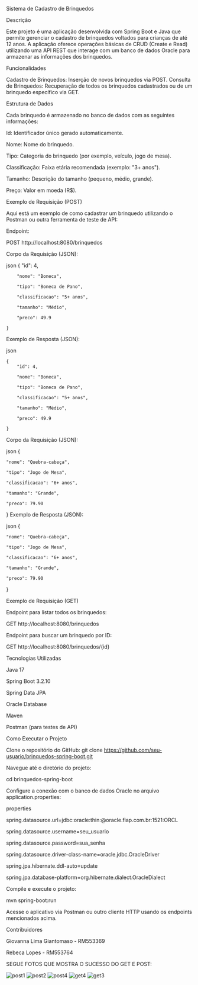 Sistema de Cadastro de Brinquedos

Descrição

Este projeto é uma aplicação desenvolvida com Spring Boot e Java que permite gerenciar o cadastro de brinquedos voltados para crianças de até 12 anos. A aplicação oferece operações básicas de CRUD (Create e Read) utilizando uma API REST que interage com um banco de dados Oracle para armazenar as informações dos brinquedos.

Funcionalidades

Cadastro de Brinquedos: Inserção de novos brinquedos via POST.
Consulta de Brinquedos: Recuperação de todos os brinquedos cadastrados ou de um brinquedo específico via GET.

Estrutura de Dados

Cada brinquedo é armazenado no banco de dados com as seguintes informações:

Id: Identificador único gerado automaticamente.

Nome: Nome do brinquedo.

Tipo: Categoria do brinquedo (por exemplo, veículo, jogo de mesa).

Classificação: Faixa etária recomendada (exemplo: "3+ anos").

Tamanho: Descrição do tamanho (pequeno, médio, grande).

Preço: Valor em moeda (R$).

Exemplo de Requisição (POST)

Aqui está um exemplo de como cadastrar um brinquedo utilizando o Postman ou outra ferramenta de teste de API:

Endpoint:

POST http://localhost:8080/brinquedos

Corpo da Requisição (JSON):

json
    {
        "id": 4,
        
        "nome": "Boneca",
        
        "tipo": "Boneca de Pano",
        
        "classificacao": "5+ anos",
        
        "tamanho": "Médio",
        
        "preco": 49.9
        
    }
Exemplo de Resposta (JSON):

json

    {
        "id": 4,
        
        "nome": "Boneca",
        
        "tipo": "Boneca de Pano",
        
        "classificacao": "5+ anos",
        
        "tamanho": "Médio",
        
        "preco": 49.9
        
    }
Corpo da Requisição (JSON):

json
    {
    
    "nome": "Quebra-cabeça",
    
    "tipo": "Jogo de Mesa",
    
    "classificacao": "6+ anos",
    
    "tamanho": "Grande",
    
    "preco": 79.90
    
}
Exemplo de Resposta (JSON):

json
    {
    
    "nome": "Quebra-cabeça",
    
    "tipo": "Jogo de Mesa",
    
    "classificacao": "6+ anos",
    
    "tamanho": "Grande",
    
    "preco": 79.90
    
}

Exemplo de Requisição (GET)

Endpoint para listar todos os brinquedos:

GET http://localhost:8080/brinquedos

Endpoint para buscar um brinquedo por ID:

GET http://localhost:8080/brinquedos/{id}

Tecnologias Utilizadas

Java 17

Spring Boot 3.2.10

Spring Data JPA

Oracle Database

Maven

Postman (para testes de API)


Como Executar o Projeto

Clone o repositório do GitHub:
git clone https://github.com/seu-usuario/brinquedos-spring-boot.git

Navegue até o diretório do projeto:

cd brinquedos-spring-boot

Configure a conexão com o banco de dados Oracle no arquivo application.properties:

properties

spring.datasource.url=jdbc:oracle:thin:@oracle.fiap.com.br:1521:ORCL

spring.datasource.username=seu_usuario

spring.datasource.password=sua_senha

spring.datasource.driver-class-name=oracle.jdbc.OracleDriver

spring.jpa.hibernate.ddl-auto=update

spring.jpa.database-platform=org.hibernate.dialect.OracleDialect

Compile e execute o projeto:

mvn spring-boot:run

Acesse o aplicativo via Postman ou outro cliente HTTP usando os endpoints mencionados acima.

Contribuidores

Giovanna Lima Giantomaso - RM553369

Rebeca Lopes - RM553764

SEGUE FOTOS QUE MOSTRA O SUCESSO DO GET E POST:

![post1](https://github.com/user-attachments/assets/a506bba0-c1e1-494b-bc62-4531bcf435b6)
![post2](https://github.com/user-attachments/assets/b7ef56f8-b1f7-40bd-92f1-1d8541cd1fdd)
![post4](https://github.com/user-attachments/assets/fba38043-d943-4942-aab8-e813433ade38)
![get4](https://github.com/user-attachments/assets/1ab026c9-b632-4476-b0a8-db0939ec6087)
![get3](https://github.com/user-attachments/assets/ffc10f3e-4104-4b30-9f82-5b34a09f83f9)






